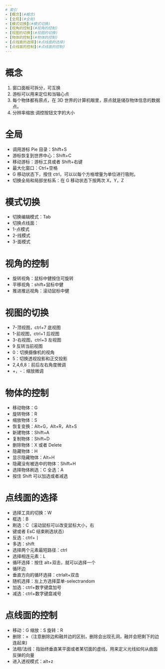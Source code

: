 ```yaml
---
# 索引
- [概念](#概念)
- [全局](#全局)
- [模式切换](#模式切换)
- [视角的控制](#视角的控制)
- [视图的切换](#视图的切换)
- [物体的控制](#物体的控制)
- [点线面的选择](#点线面的选择)
- [点线面的控制](#点线面的控制)
---
```


# 概念

1. 窗口面板可拆分，可互换
2. 游标可以用来定位和当轴心点
3. 每个物体都有原点，在 3D 世界的计算机眼里，原点就是储存物体信息的数据点。
4. 分辨率缩放:调控按钮文字的大小

# 全局

- 调用游标 Pie 目录：Shift+S
- 游标恢复到世界中心：Shift+C
- 移动游标：游标工具或者 Shift+右键
- 最大化窗口：Ctrl+空格
- G 移动状态下，按住 ctrl，可以以每个方格增量为单位进行吸附。
- 切换全局和局部坐标系：在 G 移动状态下按两次 X，Y，Z

# 模式切换

- 切换编辑模式：Tab
- 切换点线面：
- 1-点模式
- 2-线模式
- 3-面模式

# 视角的控制

- 旋转视角：鼠标中健按住可旋转
- 平移视角：shift+鼠标中健
- 推进推远视角：滚动鼠标中健

# 视图的切换

- 7-顶视图，ctrl+7 底视图
- 1-前视图，ctrl+1 后视图
- 3-右视图，ctrl+3 左视图
- 9 反转当前视图
- 0：切换摄像机的视角
- 5：切换透视投影和正交投影
- 2,4,6,8：前后左右角度微调
- +，-：缩放微调

# 物体的控制

- 移动物体：G
- 旋转物体：R
- 缩放物体：S
- 恢复变换：Alt+G，Alt+R，Alt+S
- 新建物体：Shift+A
- 复制物体：Shift+D
- 删除物体：X 或者 Delete
- 隐藏物体：H
- 显示隐藏物体：Alt+H
- 隐藏没有被选中的物体：Shift+H
- 选择物体刷选：C 全选：A
- 按住 Shift 可以加选或者减选

# 点线面的选择

- 选择工具的切换：W
- 框选：B
- 刷选：C（滚动鼠标可以改变鼠标大小，右
- 键或者 EsC 结束刷选状态）
- 反选：ctrl+丨
- 多选：shift
- 选择两个元素最短路径：ctrl
- 选择相连元素：L
- 循环选择：按住 alt+双击，就可以选择一个
- 循环边
- 垂直方向的循环选择：ctrlalt+双击
- 随机选择：左上方选择菜单-selectrandom
- 加选：ctrl+数字键盘加号
- 减选：ctrl+数字键盘减号

# 点线面的控制

- 移动：G 缩放：S 旋转：R
- 删除：×（注意删除边和融并边的区别，删除会出现孔洞，融并会把剩下的边连起来)
- 法相/法线：指始终垂直某平面或者某切面的虚线，用来定义光线如何从曲面反弹的向量
- 进入透视模式：alt+z
